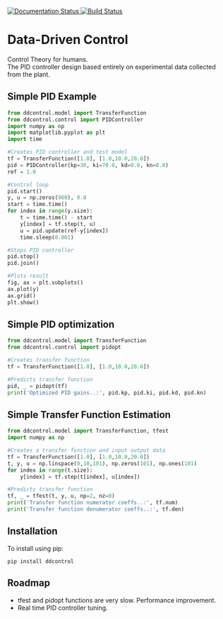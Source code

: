 <a href='https://ddcontrol.readthedocs.io/en/latest/?badge=latest'>
    <img src='https://readthedocs.org/projects/ddcontrol/badge/?version=latest' alt='Documentation Status' />
</a>
<a href='https://travis-ci.com/eadali/ddcontrol'>
    <img src='https://travis-ci.com/eadali/ddcontrol.svg?branch=master' alt='Build Status' />
</a>  

# Data-Driven Control
Control Theory for humans.  
The PID controller design based entirely on experimental data collected from the plant.

## Simple PID Example
```python
from ddcontrol.model import TransferFunction
from ddcontrol.control import PIDController
import numpy as np
import matplotlib.pyplot as plt
import time

#Creates PID controller and test model
tf = TransferFunction([1.0], [1.0,10.0,20.0])
pid = PIDController(kp=30, ki=70.0, kd=0.0, kn=0.0)
ref = 1.0

#Control loop
pid.start()
y, u = np.zeros(900), 0.0
start = time.time()
for index in range(y.size):
    t = time.time() - start
    y[index] = tf.step(t, u)
    u = pid.update(ref-y[index])
    time.sleep(0.001)

#Stops PID controller
pid.stop()
pid.join()

#Plots result
fig, ax = plt.subplots()
ax.plot(y)
ax.grid()
plt.show()
```

## Simple PID optimization
```python
from ddcontrol.model import TransferFunction
from ddcontrol.control import pidopt

#Creates transfer function
tf = TransferFunction([1.0], [1.0,10.0,20.0])

#Predicts transfer function
pid, _ = pidopt(tf)
print('Optimized PID gains..:', pid.kp, pid.ki, pid.kd, pid.kn)
```

## Simple Transfer Function Estimation
```python
from ddcontrol.model import TransferFunction, tfest
import numpy as np

#Creates a transfer function and input output data
tf = TransferFunction([1.0], [1.0,10.0,20.0])
t, y, u = np.linspace(0,10,101), np.zeros(101), np.ones(101)
for index in range(t.size):
    y[index] = tf.step(t[index], u[index])

#Predicts transfer function
tf, _ = tfest(t, y, u, np=2, nz=0)
print('Transfer function numerator coeffs..:', tf.num)
print('Transfer function denumerator coeffs..:', tf.den)
```

## Installation
To install using pip:  
```
pip install ddcontrol
```

## Roadmap
- tfest and pidopt functions are very slow. Performance improvement.
- Real time PID controller tuning.
